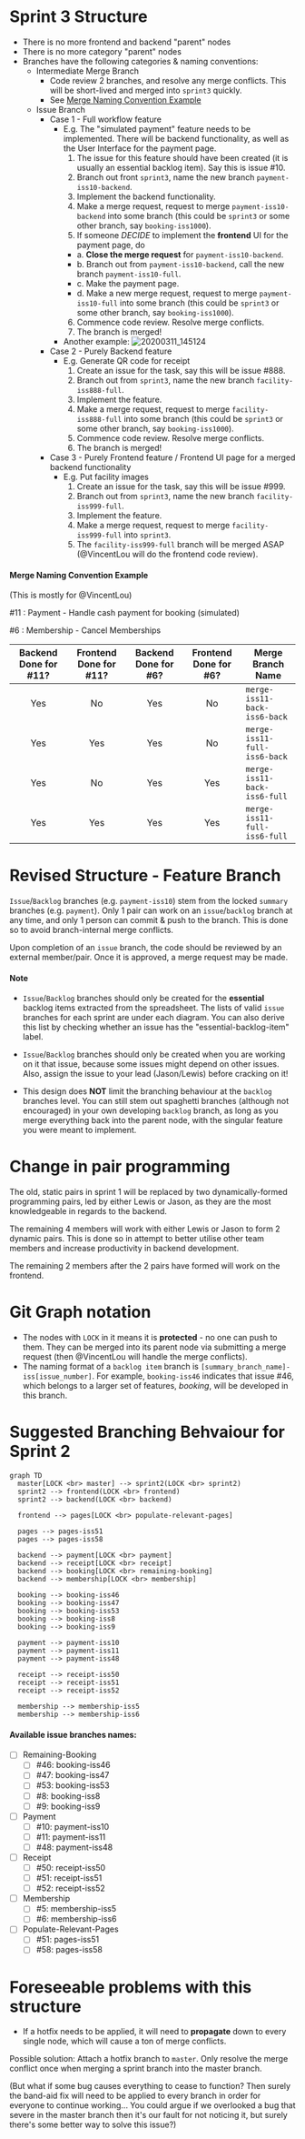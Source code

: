 # Sprint 3 Structure
- There is no more frontend and backend "parent" nodes
- There is no more category "parent" nodes
- Branches have the following categories & naming conventions:
  - Intermediate Merge Branch
    - Code review 2 branches, and resolve any merge conflicts. This will be short-lived and merged into `sprint3` quickly.
    - See [Merge Naming Convention Example](#merge-naming-convention-example)
  - Issue Branch
    - Case 1 - Full workflow feature
      - E.g. The "simulated payment" feature needs to be implemented. There will be backend functionality, as well as the User Interface for the payment page.
        1. The issue for this feature should have been created (it is usually an essential backlog item). Say this is issue #10.
        2. Branch out front `sprint3`, name the new branch `payment-iss10-backend`.
        3. Implement the backend functionality.
        4. Make a merge request, request to merge `payment-iss10-backend` into some branch (this could be `sprint3` or some other branch, say `booking-iss1000`).
        5. If someone *DECIDE* to implement the **frontend** UI for the payment page, do
          - a. **Close the merge request** for `payment-iss10-backend`.
          - b. Branch out from `payment-iss10-backend`, call the new branch `payment-iss10-full`.
          - c. Make the payment page.
          - d. Make a new merge request, request to merge `payment-iss10-full` into some branch (this could be `sprint3` or some other branch, say `booking-iss1000`).
        6. Commence code review. Resolve merge conflicts.
        7. The branch is merged!
      - Another example: ![20200311_145124](uploads/5f1d55078a303c4a70698a52e183542c/20200311_145124.jpg)
    - Case 2 - Purely Backend feature
      - E.g. Generate QR code for receipt
        1. Create an issue for the task, say this will be issue #888.
        2. Branch out from `sprint3`, name the new branch `facility-iss888-full`. 
        3. Implement the feature.
        4. Make a merge request, request to merge `facility-iss888-full` into some branch (this could be `sprint3` or some other branch, say `booking-iss1000`).
        5. Commence code review. Resolve merge conflicts.
        6. The branch is merged!
    - Case 3 - Purely Frontend feature / Frontend UI page for a merged backend functionality
      - E.g. Put facility images
        1. Create an issue for the task, say this will be issue #999. 
        2. Branch out from `sprint3`, name the new branch `facility-iss999-full`. 
        3. Implement the feature.
        4. Make a merge request, request to merge `facility-iss999-full` into `sprint3`.
        5. The `facility-iss999-full` branch will be merged ASAP (@VincentLou will do the frontend code review).

#### Merge Naming Convention Example
(This is mostly for @VincentLou)

#11 : Payment - Handle cash payment for booking (simulated)

#6 : Membership - Cancel Memberships

|Backend Done for #11?|Frontend Done for #11?|Backend Done for #6?|Frontend Done for #6?|Merge Branch Name|
|:-------------------:|:--------------------:|:------------------:|:-------------------:|-----------------|
|Yes|No |Yes|No |`merge-iss11-back-iss6-back`|
|Yes|Yes|Yes|No |`merge-iss11-full-iss6-back`|
|Yes|No |Yes|Yes|`merge-iss11-back-iss6-full`|
|Yes|Yes|Yes|Yes|`merge-iss11-full-iss6-full`|


# Revised Structure - Feature Branch
`Issue`/`Backlog` branches (e.g. `payment-iss10`) stem from the locked `summary` branches (e.g. `payment`). Only 1 pair can work on an `issue`/`backlog` branch at any time, and only 1 person can commit & push to the branch. This is done so to avoid branch-internal merge conflicts.

Upon completion of an `issue` branch, the code should be reviewed by an external member/pair. Once it is approved, a merge request may be made.

#### Note
*  `Issue`/`Backlog` branches should only be created for the **essential** backlog items extracted from the spreadsheet. The lists of valid `issue` branches for each sprint are under each diagram. You can also derive this list by checking whether an issue has the "essential-backlog-item" label.

*  `Issue`/`Backlog` branches should only be created when you are working on it that issue, because some issues might depend on other issues. Also, assign the issue to your lead (Jason/Lewis) before cracking on it!

*  This design does **NOT** limit the branching behaviour at the `backlog` branches level. You can still stem out spaghetti branches (although not encouraged) in your own developing `backlog` branch, as long as you merge everything back into the parent node, with the singular feature you were meant to implement.


# Change in pair programming
The old, static pairs in sprint 1 will be replaced by two dynamically-formed programming pairs, led by either Lewis or Jason, as they are the most knowledgeable in regards to the backend. 

The remaining 4 members will work with either Lewis or Jason to form 2 dynamic pairs. This is done so in attempt to better utilise other team members and increase productivity in backend development.

The remaining 2 members after the 2 pairs have formed will work on the frontend.


# Git Graph notation
*  The nodes with `LOCK` in it means it is **protected** - no one can push to them. They can be merged into its parent node via submitting a merge request (then @VincentLou will handle the merge conflicts).
*  The naming format of a `backlog item` branch is `[summary_branch_name]-iss[issue_number]`. For example, `booking-iss46` indicates that issue #46, which belongs to a larger set of features, *booking*, will be developed in this branch.


# Suggested Branching Behvaiour for Sprint 2
```mermaid
graph TD
  master[LOCK <br> master] --> sprint2(LOCK <br> sprint2)
  sprint2 --> frontend(LOCK <br> frontend)
  sprint2 --> backend(LOCK <br> backend)

  frontend --> pages[LOCK <br> populate-relevant-pages]

  pages --> pages-iss51
  pages --> pages-iss58

  backend --> payment[LOCK <br> payment]
  backend --> receipt[LOCK <br> receipt]
  backend --> booking[LOCK <br> remaining-booking]
  backend --> membership[LOCK <br> membership]

  booking --> booking-iss46
  booking --> booking-iss47
  booking --> booking-iss53
  booking --> booking-iss8
  booking --> booking-iss9

  payment --> payment-iss10
  payment --> payment-iss11
  payment --> payment-iss48
  
  receipt --> receipt-iss50
  receipt --> receipt-iss51
  receipt --> receipt-iss52
  
  membership --> membership-iss5
  membership --> membership-iss6
```

#### Available issue branches names:
- [ ] Remaining-Booking
  - [ ] #46: booking-iss46
  - [ ] #47: booking-iss47
  - [ ] #53: booking-iss53
  - [ ] #8: booking-iss8
  - [ ] #9: booking-iss9

- [ ] Payment
    - [ ] #10: payment-iss10
    - [ ] #11: payment-iss11
    - [ ] #48: payment-iss48

- [ ] Receipt
  - [ ] #50: receipt-iss50
  - [ ] #51: receipt-iss51
  - [ ] #52: receipt-iss52

- [ ] Membership
  - [ ] #5: membership-iss5
  - [ ] #6: membership-iss6

- [ ] Populate-Relevant-Pages
  - [ ] #51: pages-iss51
  - [ ] #58: pages-iss58

# Foreseeable problems with this structure
*  If a hotfix needs to be applied, it will need to **propagate** down to every single node, which will cause a ton of merge conflicts.

Possible solution: Attach a hotfix branch to `master`. Only resolve the merge conflict once when merging a sprint branch into the master branch.

(But what if some bug causes everything to cease to function? Then surely the band-aid fix will need to be applied to every branch in order for everyone to continue working... You could argue if we overlooked a bug that severe in the master branch then it's our fault for not noticing it, but surely there's some better way to solve this issue?)
